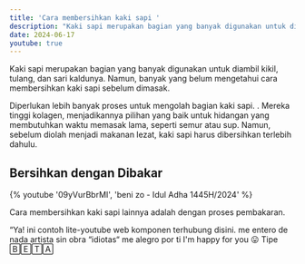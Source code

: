 ```yaml
---
title: 'Cara membersihkan kaki sapi '
description: "Kaki sapi merupakan bagian yang banyak digunakan untuk diambil kikil, tulang, dan sari kaldunya. Namun, banyak yang belum mengetahui cara membersihkan kaki sapi sebelum dimasak."
date: 2024-06-17
youtube: true
---
```


Kaki sapi merupakan bagian yang banyak digunakan untuk diambil kikil, tulang, dan sari kaldunya. Namun, banyak yang belum mengetahui cara membersihkan kaki sapi sebelum dimasak.

Diperlukan lebih banyak proses untuk mengolah bagian kaki sapi. .
Mereka tinggi kolagen, menjadikannya pilihan yang baik untuk hidangan yang membutuhkan waktu memasak lama, seperti semur atau sup. Namun, sebelum diolah menjadi makanan lezat, kaki sapi harus dibersihkan terlebih dahulu.

## Bersihkan dengan Dibakar

{% youtube '09yVurBbrMI', 'beni zo - Idul Adha 1445H/2024' %}

Cara membersihkan kaki sapi lainnya adalah dengan proses pembakaran.

“Ya! ini contoh lite-youtube web komponen terhubung disini.
me entero de nada
artista sin obra
“idiotas“
me alegro por ti
I'm happy for you 😛
Tipe 🄱🄴🅃🄰
